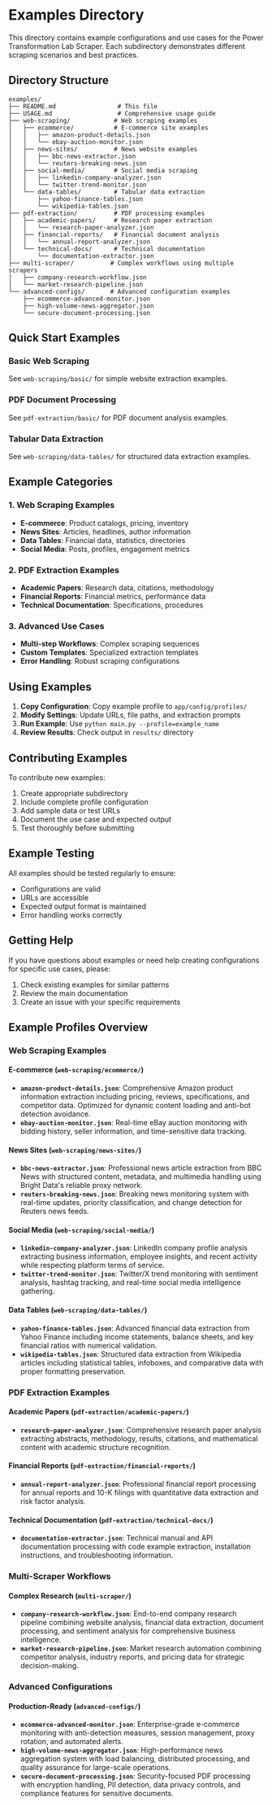 # Examples Directory

This directory contains example configurations and use cases for the Power Transformation Lab Scraper. Each subdirectory demonstrates different scraping scenarios and best practices.

## Directory Structure

```
examples/
├── README.md                 # This file
├── USAGE.md                  # Comprehensive usage guide
├── web-scraping/            # Web scraping examples
│   ├── ecommerce/           # E-commerce site examples
│   │   ├── amazon-product-details.json
│   │   └── ebay-auction-monitor.json
│   ├── news-sites/          # News website examples
│   │   ├── bbc-news-extractor.json
│   │   └── reuters-breaking-news.json
│   ├── social-media/        # Social media scraping
│   │   ├── linkedin-company-analyzer.json
│   │   └── twitter-trend-monitor.json
│   └── data-tables/         # Tabular data extraction
│       ├── yahoo-finance-tables.json
│       └── wikipedia-tables.json
├── pdf-extraction/          # PDF processing examples
│   ├── academic-papers/     # Research paper extraction
│   │   └── research-paper-analyzer.json
│   ├── financial-reports/   # Financial document analysis
│   │   └── annual-report-analyzer.json
│   └── technical-docs/      # Technical documentation
│       └── documentation-extractor.json
├── multi-scraper/          # Complex workflows using multiple scrapers
│   ├── company-research-workflow.json
│   └── market-research-pipeline.json
└── advanced-configs/       # Advanced configuration examples
    ├── ecommerce-advanced-monitor.json
    ├── high-volume-news-aggregator.json
    └── secure-document-processing.json
```

## Quick Start Examples

### Basic Web Scraping
See `web-scraping/basic/` for simple website extraction examples.

### PDF Document Processing
See `pdf-extraction/basic/` for PDF document analysis examples.

### Tabular Data Extraction
See `web-scraping/data-tables/` for structured data extraction examples.

## Example Categories

### 1. Web Scraping Examples
- **E-commerce**: Product catalogs, pricing, inventory
- **News Sites**: Articles, headlines, author information
- **Data Tables**: Financial data, statistics, directories
- **Social Media**: Posts, profiles, engagement metrics

### 2. PDF Extraction Examples
- **Academic Papers**: Research data, citations, methodology
- **Financial Reports**: Financial metrics, performance data
- **Technical Documentation**: Specifications, procedures

### 3. Advanced Use Cases
- **Multi-step Workflows**: Complex scraping sequences
- **Custom Templates**: Specialized extraction templates
- **Error Handling**: Robust scraping configurations

## Using Examples

1. **Copy Configuration**: Copy example profile to `app/config/profiles/`
2. **Modify Settings**: Update URLs, file paths, and extraction prompts
3. **Run Example**: Use `python main.py --profile=example_name`
4. **Review Results**: Check output in `results/` directory

## Contributing Examples

To contribute new examples:

1. Create appropriate subdirectory
2. Include complete profile configuration
3. Add sample data or test URLs
4. Document the use case and expected output
5. Test thoroughly before submitting

## Example Testing

All examples should be tested regularly to ensure:
- Configurations are valid
- URLs are accessible
- Expected output format is maintained
- Error handling works correctly

## Getting Help

If you have questions about examples or need help creating configurations for specific use cases, please:

1. Check existing examples for similar patterns
2. Review the main documentation
3. Create an issue with your specific requirements

## Example Profiles Overview

### Web Scraping Examples

#### E-commerce (`web-scraping/ecommerce/`)
- **`amazon-product-details.json`**: Comprehensive Amazon product information extraction including pricing, reviews, specifications, and competitor data. Optimized for dynamic content loading and anti-bot detection avoidance.
- **`ebay-auction-monitor.json`**: Real-time eBay auction monitoring with bidding history, seller information, and time-sensitive data tracking.

#### News Sites (`web-scraping/news-sites/`)
- **`bbc-news-extractor.json`**: Professional news article extraction from BBC News with structured content, metadata, and multimedia handling using Bright Data's reliable proxy network.
- **`reuters-breaking-news.json`**: Breaking news monitoring system with real-time updates, priority classification, and change detection for Reuters news feeds.

#### Social Media (`web-scraping/social-media/`)
- **`linkedin-company-analyzer.json`**: LinkedIn company profile analysis extracting business information, employee insights, and recent activity while respecting platform terms of service.
- **`twitter-trend-monitor.json`**: Twitter/X trend monitoring with sentiment analysis, hashtag tracking, and real-time social media intelligence gathering.

#### Data Tables (`web-scraping/data-tables/`)
- **`yahoo-finance-tables.json`**: Advanced financial data extraction from Yahoo Finance including income statements, balance sheets, and key financial ratios with numerical validation.
- **`wikipedia-tables.json`**: Structured data extraction from Wikipedia articles including statistical tables, infoboxes, and comparative data with proper formatting preservation.

### PDF Extraction Examples

#### Academic Papers (`pdf-extraction/academic-papers/`)
- **`research-paper-analyzer.json`**: Comprehensive research paper analysis extracting abstracts, methodology, results, citations, and mathematical content with academic structure recognition.

#### Financial Reports (`pdf-extraction/financial-reports/`)
- **`annual-report-analyzer.json`**: Professional financial report processing for annual reports and 10-K filings with quantitative data extraction and risk factor analysis.

#### Technical Documentation (`pdf-extraction/technical-docs/`)
- **`documentation-extractor.json`**: Technical manual and API documentation processing with code example extraction, installation instructions, and troubleshooting information.

### Multi-Scraper Workflows

#### Complex Research (`multi-scraper/`)
- **`company-research-workflow.json`**: End-to-end company research pipeline combining website analysis, financial data extraction, document processing, and sentiment analysis for comprehensive business intelligence.
- **`market-research-pipeline.json`**: Market research automation combining competitor analysis, industry reports, and pricing data for strategic decision-making.

### Advanced Configurations

#### Production-Ready (`advanced-configs/`)
- **`ecommerce-advanced-monitor.json`**: Enterprise-grade e-commerce monitoring with anti-detection measures, session management, proxy rotation, and automated alerts.
- **`high-volume-news-aggregator.json`**: High-performance news aggregation system with load balancing, distributed processing, and quality assurance for large-scale operations.
- **`secure-document-processing.json`**: Security-focused PDF processing with encryption handling, PII detection, data privacy controls, and compliance features for sensitive documents.

